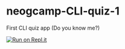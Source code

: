 # neogcamp-CLI-quiz-1
First CLI quiz app (Do you know me?)

[![Run on Repl.it](https://replit.com/badge/github/VasuGargDev/neogcamp-CLI-quiz-1)](https://replit.com/@VASUGARG2/neogcamp-CLI-quiz-1?embed=1&output=1)

